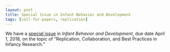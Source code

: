 ```yaml
---
layout: post
title: Special Issue in Infant Behavior and Development
tags: [call-for-papers, replication]
---
```


We have a [special issue](https://www.journals.elsevier.com/infant-behavior-and-development/call-for-papers/call-for-papers-replication-collaboration-and-best-practices) in _Infant Behavior and Development_, due date April 1, 2018, on the topic of “Replication, Collaboration, and Best Practices in Infancy Research.”
